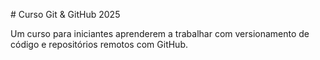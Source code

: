 \# Curso Git \& GitHub 2025



Um curso para iniciantes aprenderem a trabalhar com versionamento de código e repositórios remotos com GitHub.



